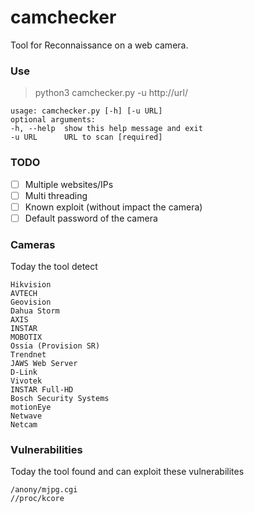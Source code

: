 # camchecker

Tool for Reconnaissance on a web camera.

### Use

>	 python3 camchecker.py -u http://url/   
 
	usage: camchecker.py [-h] [-u URL]   
	optional arguments:  
	-h, --help  show this help message and exit  
	-u URL      URL to scan [required]   

### TODO

- [ ] Multiple websites/IPs
- [ ] Multi threading
- [ ] Known exploit (without impact the camera)
- [ ] Default password of the camera

### Cameras

Today the tool detect

>
	Hikvision  
	AVTECH   
	Geovision   
	Dahua Storm   
	AXIS   
	INSTAR   
	MOBOTIX   
	Ossia (Provision SR)   
	Trendnet  
	JAWS Web Server  
	D-Link   
	Vivotek  
	INSTAR Full-HD  
	Bosch Security Systems  
	motionEye  
	Netwave  
	Netcam  
>

### Vulnerabilities

Today the tool found and can exploit these vulnerabilites

>
	/anony/mjpg.cgi
	//proc/kcore

>